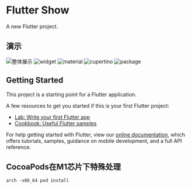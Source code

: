 # Flutter Show

A new Flutter project.

## 演示

![整体展示](https://github.com/Code4GL/flutter_show/blob/develop/readme/整体展示.gif)
![widget](https://github.com/Code4GL/flutter_show/blob/develop/readme/widget.gif)
![material](https://github.com/Code4GL/flutter_show/blob/develop/readme/material.gif)
![cupertino](https://github.com/Code4GL/flutter_show/blob/develop/readme/cupertino.gif)
![package](https://github.com/Code4GL/flutter_show/blob/develop/readme/package.gif)

## Getting Started

This project is a starting point for a Flutter application.

A few resources to get you started if this is your first Flutter project:

- [Lab: Write your first Flutter app](https://flutter.dev/docs/get-started/codelab)
- [Cookbook: Useful Flutter samples](https://flutter.dev/docs/cookbook)

For help getting started with Flutter, view our
[online documentation](https://flutter.dev/docs), which offers tutorials,
samples, guidance on mobile development, and a full API reference.

## CocoaPods在M1芯片下特殊处理

```terminal
arch -x86_64 pod install
```
